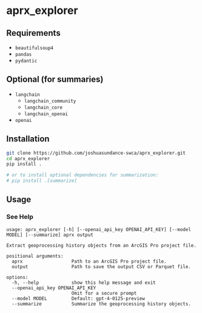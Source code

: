 # aprx_explorer

## Requirements

* `beautifulsoup4`
* `pandas`
* `pydantic`

## Optional (for summaries)

* `langchain`
  - `langchain_community`
  - `langchain_core`
  - `langchain_openai`
* `openai`

## Installation

```bash
git clone https://github.com/joshuasundance-swca/aprx_explorer.git
cd aprx_explorer
pip install .

# or to install optional dependencies for summarization:
# pip install .[summarize]
```

## Usage

### See Help
```text
usage: aprx_explorer [-h] [--openai_api_key OPENAI_API_KEY] [--model MODEL] [--summarize] aprx output

Extract geoprocessing history objects from an ArcGIS Pro project file.

positional arguments:
  aprx                  Path to an ArcGIS Pro project file.
  output                Path to save the output CSV or Parquet file.

options:
  -h, --help            show this help message and exit
  --openai_api_key OPENAI_API_KEY
                        Omit for a secure prompt
  --model MODEL         Default: gpt-4-0125-preview
  --summarize           Summarize the geoprocessing history objects.
```
